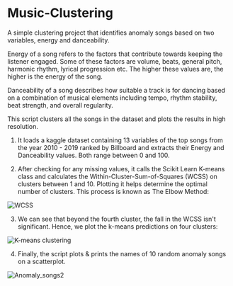 # Music-Clustering

A simple clustering project that identifies anomaly songs based on two variables, energy and danceability. 

Energy of a song refers to the factors that contribute towards keeping the listener engaged. Some of these factors are volume, beats, general pitch, harmonic rhythm, lyrical progression etc. The higher these values are, the higher is the energy of the song.

Danceability of a song describes how suitable a track is for dancing based on a combination of musical elements including tempo, rhythm stability, beat strength, and overall regularity.

This script clusters all the songs in the dataset and plots the results in high resolution. 

1) It loads a kaggle dataset containing 13 variables of the top songs from the year 2010 - 2019 ranked by Billboard and extracts their Energy and Danceability values. Both range between 0 and 100.

2) After checking for any missing values, it calls the Scikit Learn K-means class and calculates the Within-Cluster-Sum-of-Squares (WCSS) on clusters between 1 and 10. Plotting it helps determine the optimal number of clusters. This process is known as The Elbow Method:

![WCSS](https://user-images.githubusercontent.com/64068083/101480925-5df40a80-397a-11eb-8787-ba5eb1362e42.png)

3) We can see that beyond the fourth cluster, the fall in the WCSS isn't significant. Hence, we plot the k-means predictions on four clusters:

![K-means clustering](https://user-images.githubusercontent.com/64068083/101481312-f8544e00-397a-11eb-80b9-40e352ac9e0f.png)

4) Finally, the script plots & prints the names of 10 random anomaly songs on a scatterplot.

![Anomaly_songs2](https://user-images.githubusercontent.com/64068083/101482443-bfb57400-397c-11eb-8370-157710c5fbbd.png)

